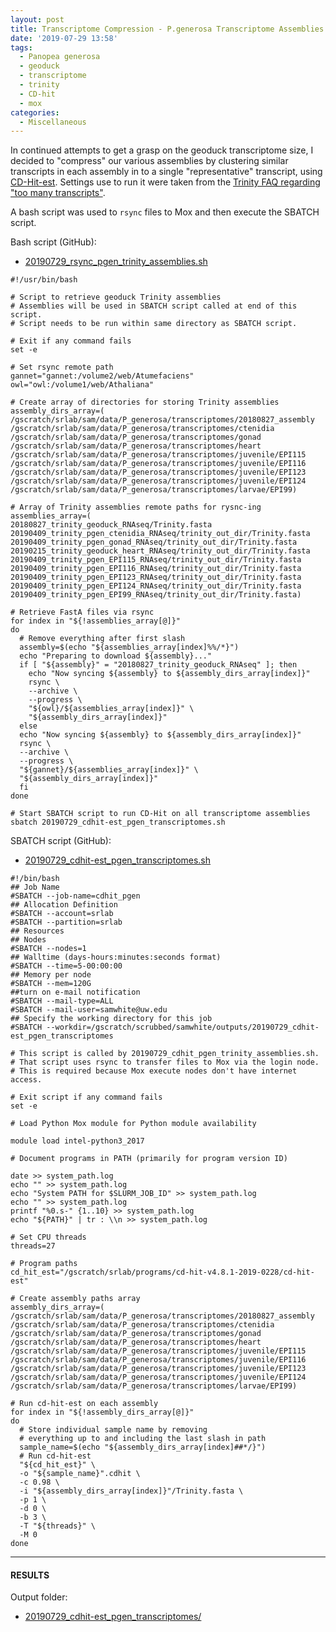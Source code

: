 ```yaml
---
layout: post
title: Transcriptome Compression - P.generosa Transcriptome Assemblies Using CD-Hit-est on Mox
date: '2019-07-29 13:58'
tags:
  - Panopea generosa
  - geoduck
  - transcriptome
  - trinity
  - CD-hit
  - mox
categories:
  - Miscellaneous
---
```

In continued attempts to get a grasp on the geoduck transcriptome size, I decided to "compress" our various assemblies by clustering similar transcripts in each assembly in to a single "representative" transcript, using [CD-Hit-est](http://weizhongli-lab.org/cd-hit/). Settings use to run it were taken from the [Trinity FAQ regarding "too many transcripts"](https://github.com/trinityrnaseq/trinityrnaseq/wiki/There-are-too-many-transcripts!-What-do-I-do%3F).

A bash script was used to `rsync` files to Mox and then execute the SBATCH script.

Bash script (GitHub):

- [20190729_rsync_pgen_trinity_assemblies.sh](https://github.com/RobertsLab/sams-notebook/blob/master/bash_scripts/20190729_rsync_pgen_trinity_assemblies.sh)

```shell
#!/usr/bin/bash

# Script to retrieve geoduck Trinity assemblies
# Assemblies will be used in SBATCH script called at end of this script.
# Script needs to be run within same directory as SBATCH script.

# Exit if any command fails
set -e

# Set rsync remote path
gannet="gannet:/volume2/web/Atumefaciens"
owl="owl:/volume1/web/Athaliana"

# Create array of directories for storing Trinity assemblies
assembly_dirs_array=(
/gscratch/srlab/sam/data/P_generosa/transcriptomes/20180827_assembly
/gscratch/srlab/sam/data/P_generosa/transcriptomes/ctenidia
/gscratch/srlab/sam/data/P_generosa/transcriptomes/gonad
/gscratch/srlab/sam/data/P_generosa/transcriptomes/heart
/gscratch/srlab/sam/data/P_generosa/transcriptomes/juvenile/EPI115
/gscratch/srlab/sam/data/P_generosa/transcriptomes/juvenile/EPI116
/gscratch/srlab/sam/data/P_generosa/transcriptomes/juvenile/EPI123
/gscratch/srlab/sam/data/P_generosa/transcriptomes/juvenile/EPI124
/gscratch/srlab/sam/data/P_generosa/transcriptomes/larvae/EPI99)

# Array of Trinity assemblies remote paths for rysnc-ing
assemblies_array=(
20180827_trinity_geoduck_RNAseq/Trinity.fasta
20190409_trinity_pgen_ctenidia_RNAseq/trinity_out_dir/Trinity.fasta
20190409_trinity_pgen_gonad_RNAseq/trinity_out_dir/Trinity.fasta
20190215_trinity_geoduck_heart_RNAseq/trinity_out_dir/Trinity.fasta
20190409_trinity_pgen_EPI115_RNAseq/trinity_out_dir/Trinity.fasta
20190409_trinity_pgen_EPI116_RNAseq/trinity_out_dir/Trinity.fasta
20190409_trinity_pgen_EPI123_RNAseq/trinity_out_dir/Trinity.fasta
20190409_trinity_pgen_EPI124_RNAseq/trinity_out_dir/Trinity.fasta
20190409_trinity_pgen_EPI99_RNAseq/trinity_out_dir/Trinity.fasta)

# Retrieve FastA files via rsync
for index in "${!assemblies_array[@]}"
do
  # Remove everything after first slash
  assembly=$(echo "${assemblies_array[index]%%/*}")
  echo "Preparing to download ${assembly}..."
  if [ "${assembly}" = "20180827_trinity_geoduck_RNAseq" ]; then
    echo "Now syncing ${assembly} to ${assembly_dirs_array[index]}"
    rsync \
    --archive \
    --progress \
    "${owl}/${assemblies_array[index]}" \
    "${assembly_dirs_array[index]}"
  else
  echo "Now syncing ${assembly} to ${assembly_dirs_array[index]}"
  rsync \
  --archive \
  --progress \
  "${gannet}/${assemblies_array[index]}" \
  "${assembly_dirs_array[index]}"
  fi
done

# Start SBATCH script to run CD-Hit on all transcriptome assemblies
sbatch 20190729_cdhit-est_pgen_transcriptomes.sh
```


SBATCH script (GitHub):

- [20190729_cdhit-est_pgen_transcriptomes.sh](https://github.com/RobertsLab/sams-notebook/blob/master/sbatch_scripts/20190729_cdhit-est_pgen_transcriptomes.sh)

```shell
#!/bin/bash
## Job Name
#SBATCH --job-name=cdhit_pgen
## Allocation Definition
#SBATCH --account=srlab
#SBATCH --partition=srlab
## Resources
## Nodes
#SBATCH --nodes=1
## Walltime (days-hours:minutes:seconds format)
#SBATCH --time=5-00:00:00
## Memory per node
#SBATCH --mem=120G
##turn on e-mail notification
#SBATCH --mail-type=ALL
#SBATCH --mail-user=samwhite@uw.edu
## Specify the working directory for this job
#SBATCH --workdir=/gscratch/scrubbed/samwhite/outputs/20190729_cdhit-est_pgen_transcriptomes

# This script is called by 20190729_cdhit_pgen_trinity_assemblies.sh.
# That script uses rsync to transfer files to Mox via the login node.
# This is required because Mox execute nodes don't have internet access.

# Exit script if any command fails
set -e

# Load Python Mox module for Python module availability

module load intel-python3_2017

# Document programs in PATH (primarily for program version ID)

date >> system_path.log
echo "" >> system_path.log
echo "System PATH for $SLURM_JOB_ID" >> system_path.log
echo "" >> system_path.log
printf "%0.s-" {1..10} >> system_path.log
echo "${PATH}" | tr : \\n >> system_path.log

# Set CPU threads
threads=27

# Program paths
cd_hit_est="/gscratch/srlab/programs/cd-hit-v4.8.1-2019-0228/cd-hit-est"

# Create assembly paths array
assembly_dirs_array=(
/gscratch/srlab/sam/data/P_generosa/transcriptomes/20180827_assembly
/gscratch/srlab/sam/data/P_generosa/transcriptomes/ctenidia
/gscratch/srlab/sam/data/P_generosa/transcriptomes/gonad
/gscratch/srlab/sam/data/P_generosa/transcriptomes/heart
/gscratch/srlab/sam/data/P_generosa/transcriptomes/juvenile/EPI115
/gscratch/srlab/sam/data/P_generosa/transcriptomes/juvenile/EPI116
/gscratch/srlab/sam/data/P_generosa/transcriptomes/juvenile/EPI123
/gscratch/srlab/sam/data/P_generosa/transcriptomes/juvenile/EPI124
/gscratch/srlab/sam/data/P_generosa/transcriptomes/larvae/EPI99)

# Run cd-hit-est on each assembly
for index in "${!assembly_dirs_array[@]}"
do
  # Store individual sample name by removing
  # everything up to and including the last slash in path
  sample_name=$(echo "${assembly_dirs_array[index]##*/}")
  # Run cd-hit-est
  "${cd_hit_est}" \
  -o "${sample_name}".cdhit \
  -c 0.98 \
  -i "${assembly_dirs_array[index]}"/Trinity.fasta \
  -p 1 \
  -d 0 \
  -b 3 \
  -T "${threads}" \
  -M 0
done
```

---

#### RESULTS

Output folder:

- [20190729_cdhit-est_pgen_transcriptomes/](https://gannet.fish.washington.edu/Atumefaciens/20190729_cdhit-est_pgen_transcriptomes/)

